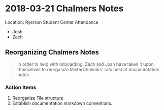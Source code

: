 # 2018-03-21 Chalmers Notes
Location: Ryerson Student Center
Attendance
  + Josh
  + Zach
## Reorganizing Chalmers Notes
> In order to help with onboarding, Zach and Josh have taken it upon themselves to reorganize MisterChalmers' rats nest of documentation notes
### Action Items
  1. Reorganize File structure
  2. Establish documentation markdown conventions.
